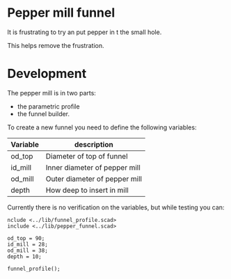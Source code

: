 # Pepper mill funnel

It is frustrating to try an put pepper in t the small hole.

This helps remove the frustration.


# Development

The pepper mill is in two parts:

- the parametric profile
- the funnel builder.

To create a new funnel you need to define the following variables:

| Variable | description                    |
|----------|--------------------------------|
| od_top   | Diameter of top of funnel      |
| id_mill  | Inner diameter of pepper mill  |
| od_mill  | Outer diameter of pepper mill  |
| depth    |   How deep to insert in mill   |

Currently there is no verification on the variables, but while testing you can:

```
nclude <../lib/funnel_profile.scad>
include <../lib/pepper_funnel.scad>

od_top = 90;
id_mill = 28;
od_mill = 38;
depth = 10;

funnel_profile();

```
